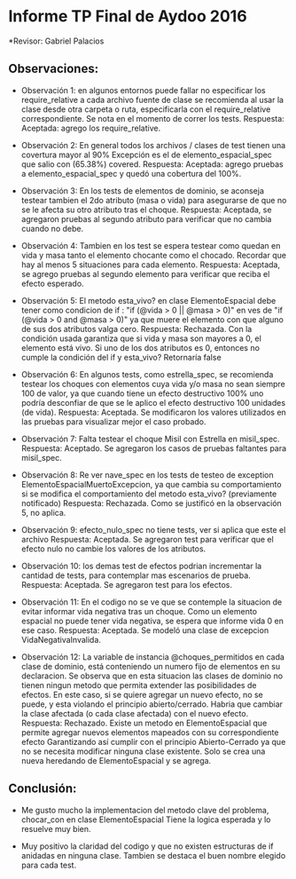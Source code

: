 
# Informe TP Final de Aydoo 2016

*Revisor: Gabriel Palacios

## Observaciones:
* Observación 1: en algunos entornos puede fallar no especificar los require_relative a cada archivo fuente de clase
se recomienda al usar la clase desde otra carpeta o ruta, especificarla con el require_relative correspondiente.
Se nota en el momento de correr los tests.
Respuesta: Aceptada: agrego los require_relative.

* Observación 2: En general todos los archivos / clases de test tienen una covertura mayor al 90%
Excepción es el de elemento_espacial_spec que salio con (65.38%) covered.
Respuesta: Aceptada: agrego pruebas a elemento_espacial_spec y quedó una cobertura del 100%.

* Observación 3: En los tests de elementos de dominio, se aconseja testear tambien el 2do atributo (masa o vida)
 para asegurarse de que no se le afecta su otro atributo tras el choque.
 Respuesta: Aceptada, se agregaron pruebas al segundo atributo para verificar que no cambia cuando no debe.
 
* Observación 4: Tambien en los test se espera testear como quedan en vida y masa tanto el elemento chocante como el chocado.
Recordar que hay al menos 5 situaciones para cada elemento.
Respuesta: Aceptada, se agrego pruebas al segundo elemento para verificar que reciba el efecto esperado.
 
* Observación 5: El metodo esta_vivo? en clase ElementoEspacial debe tener como condicion de if :
"if (@vida > 0 || @masa > 0)" en ves de  "if (@vida > 0 and @masa > 0)" 
ya que muere el elemento con que alguno de sus dos atributos valga cero.
Respuesta: Rechazada. Con la condición usada garantiza que si vida y masa son mayores a 0, el elemento está vivo.  Si uno de los dos atributos es 0, entonces no cumple la condición del if y esta_vivo? Retornaría false 

* Observación 6: En algunos tests, como estrella_spec, se recomienda testear los choques con elementos cuya vida y/o masa no sean
siempre 100 de valor, ya que cuando tiene un efecto destructivo 100% uno podría desconfiar de que se le aplico el
efecto destructivo 100 unidades (de vida).
Respuesta: Aceptada. Se modificaron los valores utilizados en las pruebas para visualizar mejor el caso probado.

* Observación 7: Falta testear el choque Misil con Estrella en misil_spec.
Respuesta: Aceptado. Se agregaron los casos de pruebas faltantes para misil_spec.

* Observación 8: Re ver nave_spec en los tests de testeo de exception ElementoEspacialMuertoExcepcion, ya que cambia su comportamiento
si se modifica el comportamiento del metodo esta_vivo? (previamente notificado)
Respuesta: Rechazada. Como se justificó en la observación 5, no aplica.

* Observación 9: efecto_nulo_spec no tiene tests, ver si aplica que este el archivo
Respuesta: Aceptada.  Se agregaron test para verificar que el efecto nulo no cambie los valores de los atributos.

* Observación 10: los demas test de efectos podrian incrementar la cantidad de tests, para contemplar mas escenarios de prueba.  
Respuesta: Aceptada. Se agregaron test para los efectos.

* Observación 11: En el codigo no se ve que se contemple la situacion de evitar informar vida negativa tras un choque. 
Como un elemento espacial no puede tener vida negativa, se espera que informe vida 0 en ese caso.
Respuesta: Aceptada.  Se modeló una clase de excepcion VidaNegativaInvalida.

* Observación 12: La variable de instancia @choques_permitidos en cada clase de dominio, está conteniendo un numero fijo de elementos en su declaracion.
Se observa que en esta situacion las clases de dominio no tienen ningun metodo que permita extender las posibilidades de efectos.
En este caso, si se quiere agregar un nuevo efecto, no se puede, y esta violando el principio abierto/cerrado. 
Habria que cambiar la clase afectada (o cada clase afectada) con el nuevo efecto.
Respuesta: Rechazado.  Existe un metodo en ElementoEspacial que permite agregar nuevos elementos mapeados con su correspondiente efecto
Garantizando así cumplir con el principio Abierto-Cerrado ya que no se necesita modificar ninguna clase existente.  Solo se crea una nueva heredando
de ElementoEspacial y se agrega.

## Conclusión:
* Me gusto mucho la implementacion del metodo clave del problema, chocar_con en clase ElementoEspacial
Tiene la logica esperada y lo resuelve muy bien.

* Muy positivo la claridad del codigo y que no existen estructuras de if anidadas en ninguna clase.
Tambien se destaca el buen nombre elegido para cada test.
